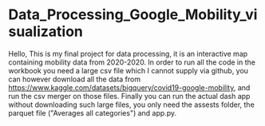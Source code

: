 # Data_Processing_Google_Mobility_visualization
Hello,
This is my final project for data processing, it is an interactive map containing mobility data from 2020-2020.
In order to run all the code in the workbook you need a large csv file which I cannot supply via github, 
you can however download all the data from https://www.kaggle.com/datasets/bigquery/covid19-google-mobility, 
and run the csv merger on those files. Finally you can run the actual dash app without downloading such large files, 
you only need the assests folder, the parquet file ("Averages all categories") and app.py.
